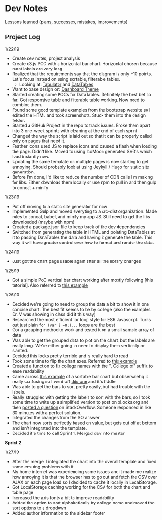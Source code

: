 # Dev Notes
Lessons learned (plans, successes, mistakes, improvements)

## Project Log

1/22/19
* Create dev notes, project analysis
* Create d3.js POC with a horizontal bar chart. Horizontal chosen because most labels are very long
* Realized that the requirements say that the diagram is only +10 points. Let's focus instead on using sortable, filterable tables.
  * Looking at: [Tabulator](http://tabulator.info/examples/4.1?#filter-header) and [DataTables](https://datatables.net/extensions/fixedheader/examples/options/columnFiltering.html)
* Want to base design on: [Dashboard Theme](https://bootstrap-themes.github.io/dashboard/index.html)
* Started creating some POCs for DataTables. Definitely the best bet so far. Got responsive table and filterable table working. Now need to combine them.
* Found some good template examples from the bootstrap website so I edited the HTML and took screenshots. Stuck them into the design folder.
* Started a GitHub Project in the repo to track issues. Broke them apart into 3 one-week sprints with cleaning at the end of each sprint
* Changed the way the script is laid out so that it can be properly called only on pages that need it.
* Feather Icons used JS to replace icons and caused a flash when loading the page. Didn't like. Moved to using IcoMoon generated SVG's which load instantly now.
* Updating the same template on multiple pages is now starting to get annoying. Should probably look at using Jeykyll / Hugo for static site generation.
* Before I'm done, I'd like to reduce the number of CDN calls I'm making for libs. Either download them locally or use npm to pull in and then gulp to concat + minify

1/23/19
* Put off moving to a static site generator for now
* Implemented Gulp and moved everyting to a src-dist organization. Made rules to concat, babel, and minify my app JS. Still need to get the libs downloaded (maybe with npm) 
* Created a package.json file to keep track of the dev dependencies
* Switched from generating the table in HTML and pointing DataTables at it to passing DataTables the data and having it generate the table. This way it will have greater control over how to format and render the data.

1/24/19
* Just got the chart page usable again after all the library changes

1/25/19
* Got a simple PoC vertical bar chart working after mostly following [this tutorial]. Also referred to [this example](http://bl.ocks.org/d3noob/8952219)

1/26/19
* Decided we're going to need to group the data a bit to show it in one concise chart. The best fit seems to be by college (also the examples Dr. V was showing in class did it this way)
* Researched the most efficient for loop style for ES6 Javascript. Turns out just plain `for (var i =0;)...` loops are the best
* Got a grouping method to work and tested it on a small sample array of data
* Was able to get the grouped data to plot on the chart, but the labels are really long. We're either going to need to display them vertically or slanted.
* Decided this looks pretty terrible and is really hard to read
* Took some time to flip the chart axes. Referred to [this example](http://bl.ocks.org/kiranml1/6872226)
* Created a function to fix college names with the ", College of" suffix to ease readability
* Came across [this example](https://beta.observablehq.com/@mbostock/d3-sortable-bar-chart) of a sortable bar chart but observalehq is really confusing so I went off [this one](https://stackoverflow.com/a/46208867/2307994) and it's fiddle
* Was able to get the bars to sort pretty easily, but had trouble with the labels.
* Really struggled with getting the labels to sort with the bars, so I took some time to write up a simplified version to post on bl.ocks.org and then [posted a question](https://stackoverflow.com/questions/54389499/how-to-move-tick-labels-in-horizontal-bar-chart) on StackOverflow. Someone responded in like 30 minutes with a perfect solution. 
* Integrated the changes from the SO answer
* The chart now sorts perfectly based on value, but gets cut off at bottom and isn't integrated into the template.
* Decided it's time to call Sprint 1. Merged dev into master

**Sprint 2**

1/27/19

* After the merge, I integrated the chart into the overall template and fixed some ensuing problems with it.
* My home internet was experiencing some issues and it made me realize how annoying it is that the browser has to go out and fetch the CSV over AJAX on each page load so I decided to cache it locally in LocalStorage.
* Got LocalStorage caching working for the CSV for both the chart and table page
* Increased the axis fonts a bit to improve readability 
* Added the option to sort alphabetically by college name and moved the sort options to a dropdown
* Added author information to the sidebar footer
